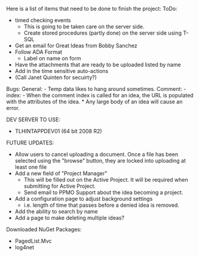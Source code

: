 Here is a list of items that need to be done to finish the project:
ToDo:
  - timed checking events
    * This is going to be taken care on the server side.
    * Create stored procedures (partly done) on the server side using T-SQL
  - Get an email for Great Ideas from Bobby Sanchez
  - Follow ADA Format
    * Label on name on form
  - Have the attachments that are ready to be uploaded listed by name
  - Add in the time sensitive auto-actions
  - (Call Janet Quinten for secuirty?)

Bugs:
  General:
    - Temp data likes to hang around sometimes.
  Comment:
    - index:
      - When the comment index is called for an idea, the URL is populated with the attributes of the idea. 
          * Any large body of an idea will cause an error.

DEV SERVER TO USE:
  - TLHINTAPPDEV01 (64 bit 2008 R2)

FUTURE UPDATES:
- Allow users to cancel uploading a document. Once a file has been selected using the "browse" 
  button, they are locked into uploading at least one file
- Add a new field of "Project Manager"
  - This will be filled out on the Active Project. It will be required when submitting for Active Project.
  - Send email to PPMO Support about the idea becoming a project.
- Add a configuration page to adjust background settings
  - i.e. length of time that passes before a denied idea is removed.
- Add the ability to search by name
- Add a page to make deleting multiple ideas?

Downloaded NuGet Packages:
- PagedList.Mvc
- log4net
